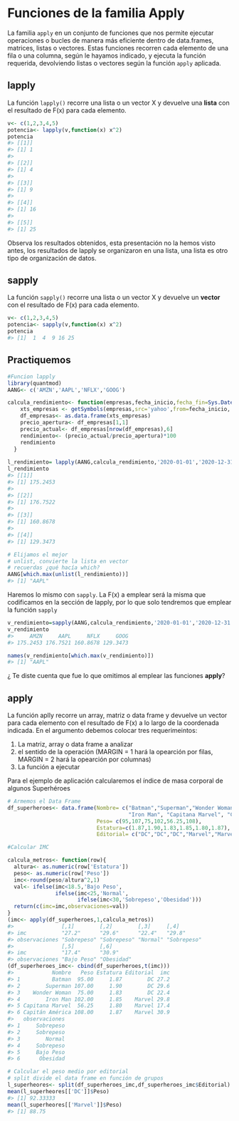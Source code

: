 # Funciones de la familia Apply

La familia `apply` en un conjunto de funciones que nos permite ejecutar operaciones o bucles de manera más eficiente dentro de data.frames, matrices, listas o vectores. Estas funciones recorren cada elemento de una fila o una columna, según le hayamos indicado, y ejecuta la función requerida, devolviendo listas o vectores según la función `apply` aplicada.

## lapply

La función `lapply()` recorre una lista o un vector X y devuelve una **lista** con el resultado de F(x) para cada elemento.


``` r
v<- c(1,2,3,4,5)
potencia<- lapply(v,function(x) x^2)
potencia
#> [[1]]
#> [1] 1
#> 
#> [[2]]
#> [1] 4
#> 
#> [[3]]
#> [1] 9
#> 
#> [[4]]
#> [1] 16
#> 
#> [[5]]
#> [1] 25
```

Observa los resultados obtenidos, esta presentación no la hemos visto antes, los resultados de lapply se organizaron en una lista, una lista es otro tipo de organización de datos. 

## sapply

La función `sapply()` recorre una lista o un vector X y devuelve un **vector** con el resultado de F(x) para cada elemento.


``` r
v<- c(1,2,3,4,5)
potencia<- sapply(v,function(x) x^2)
potencia
#> [1]  1  4  9 16 25
```

## Practiquemos


``` r
#Funcion lapply
library(quantmod) 
AANG<- c('AMZN','AAPL','NFLX','GOOG')

calcula_rendimiento<- function(empresas,fecha_inicio,fecha_fin=Sys.Date()){
    xts_empresas <- getSymbols(empresas,src='yahoo',from=fecha_inicio, to=fecha_fin, auto.assign = F)
    df_empresas<- as.data.frame(xts_empresas)
    precio_apertura<- df_empresas[1,1]
    precio_actual<- df_empresas[nrow(df_empresas),6]
    rendimiento<- (precio_actual/precio_apertura)*100
    rendimiento
  } 
 
l_rendimiento= lapply(AANG,calcula_rendimiento,'2020-01-01','2020-12-31')
l_rendimiento
#> [[1]]
#> [1] 175.2453
#> 
#> [[2]]
#> [1] 176.7522
#> 
#> [[3]]
#> [1] 160.8678
#> 
#> [[4]]
#> [1] 129.3473

# Elijamos el mejor
# unlist, convierte la lista en vector
# recuerdas ¿qué hacía which?
AANG[which.max(unlist(l_rendimiento))] 
#> [1] "AAPL"
```

Haremos lo mismo con `sapply`. La F(x) a emplear será la misma que codificamos en la sección de lapply, por lo que solo tendremos que emplear la función `sapply`


``` r
v_rendimiento=sapply(AANG,calcula_rendimiento,'2020-01-01','2020-12-31')
v_rendimiento
#>     AMZN     AAPL     NFLX     GOOG 
#> 175.2453 176.7521 160.8678 129.3473

names(v_rendimiento[which.max(v_rendimiento)])
#> [1] "AAPL"
```

¿ Te diste cuenta que fue lo que omitimos al emplear las funciones **apply**?

## apply

La función aplly recorre un array, matriz o data frame y devuelve un vector para cada elemento con el resultado de F(x) a lo largo de la coordenada indicada. En el argumento debemos colocar tres requerimeintos:

1. La matriz, array o data frame a analizar
2. el sentido de la operación (MARGIN = 1 hará la opearción por filas, MARGIN = 2 hará la opearción por columnas)
3. La función a ejecutar

Para el ejemplo de aplicación calcularemos el índice de masa corporal de algunos Superhéroes


``` r
# Armemos el Data Frame
df_superheroes<- data.frame(Nombre= c("Batman","Superman","Wonder Woman",
                                      "Iron Man", "Capitana Marvel", "Capitán América"),
                            Peso= c(95,107,75,102,56.25,108), 
                            Estatura=c(1.87,1.90,1.83,1.85,1.80,1.87), 
                            Editorial= c("DC","DC","DC","Marvel","Marvel","Marvel"))

#Calcular IMC

calcula_metros<- function(row){
  altura<- as.numeric(row['Estatura'])
  peso<- as.numeric(row['Peso'])
  imc<-round(peso/altura^2,1)
  val<- ifelse(imc<18.5,'Bajo Peso',
               ifelse(imc<25,'Normal',
                      ifelse(imc<30,'Sobrepeso','Obesidad')))
  return(c(imc=imc,observaciones=val))
}
(imc<- apply(df_superheroes,1,calcula_metros))
#>               [,1]        [,2]        [,3]     [,4]       
#> imc           "27.2"      "29.6"      "22.4"   "29.8"     
#> observaciones "Sobrepeso" "Sobrepeso" "Normal" "Sobrepeso"
#>               [,5]        [,6]      
#> imc           "17.4"      "30.9"    
#> observaciones "Bajo Peso" "Obesidad"
(df_superheroes_imc<- cbind(df_superheroes,t(imc)))
#>            Nombre   Peso Estatura Editorial  imc
#> 1          Batman  95.00     1.87        DC 27.2
#> 2        Superman 107.00     1.90        DC 29.6
#> 3    Wonder Woman  75.00     1.83        DC 22.4
#> 4        Iron Man 102.00     1.85    Marvel 29.8
#> 5 Capitana Marvel  56.25     1.80    Marvel 17.4
#> 6 Capitán América 108.00     1.87    Marvel 30.9
#>   observaciones
#> 1     Sobrepeso
#> 2     Sobrepeso
#> 3        Normal
#> 4     Sobrepeso
#> 5     Bajo Peso
#> 6      Obesidad

# Calcular el peso medio por editorial
# split divide el data frame en función de grupos
l_superheores<- split(df_superheroes_imc,df_superheroes_imc$Editorial)
mean(l_superheores[['DC']]$Peso)
#> [1] 92.33333
mean(l_superheores[['Marvel']]$Peso)
#> [1] 88.75
```
